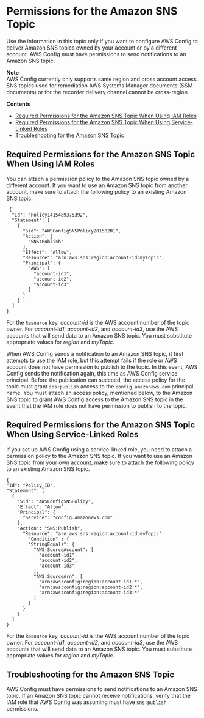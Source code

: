# Permissions for the Amazon SNS Topic<a name="sns-topic-policy"></a>

Use the information in this topic only if you want to configure AWS Config to deliver Amazon SNS topics owned by your account or by a different account\. AWS Config must have permissions to send notifications to an Amazon SNS topic\.

**Note**  
 AWS Config currently only supports same region and cross account access\. SNS topics used for remediation AWS Systems Manager documents \(SSM documents\) or for the recorder delivery channel cannot be cross\-region\.

**Contents**
+ [Required Permissions for the Amazon SNS Topic When Using IAM Roles](#required-permissions-snstopic-in-another-account)
+ [Required Permissions for the Amazon SNS Topic When Using Service\-Linked Roles](#required-permissions-snstopic-using-servicelinkedrole)
+ [Troubleshooting for the Amazon SNS Topic](#troubleshooting-for-snstopic-using-servicelinkedrole)

## Required Permissions for the Amazon SNS Topic When Using IAM Roles<a name="required-permissions-snstopic-in-another-account"></a>

You can attach a permission policy to the Amazon SNS topic owned by a different account\. If you want to use an Amazon SNS topic from another account, make sure to attach the following policy to an existing Amazon SNS topic\.

```
 {
  "Id": "Policy1415489375392",
  "Statement": [
    {
      "Sid": "AWSConfigSNSPolicy20150201",
      "Action": [
        "SNS:Publish"
      ],
      "Effect": "Allow",
      "Resource": "arn:aws:sns:region:account-id:myTopic",
      "Principal": {
        "AWS": [
          "account-id1",
          "account-id2",
          "account-id3"
        ]
      }
    }
  ]
}
```

For the `Resource` key, *account\-id* is the AWS account number of the topic owner\. For *account\-id1*, *account\-id2*, and *account\-id3*, use the AWS accounts that will send data to an Amazon SNS topic\. You must substitute appropriate values for *region* and *myTopic*\.

When AWS Config sends a notification to an Amazon SNS topic, it first attempts to use the IAM role, but this attempt fails if the role or AWS account does not have permission to publish to the topic\. In this event, AWS Config sends the notification again, this time as AWS Config service principal\. Before the publication can succeed, the access policy for the topic must grant `sns:publish` access to the `config.amazonaws.com` principal name\. You must attach an access policy, mentioned below, to the Amazon SNS topic to grant AWS Config access to the Amazon SNS topic in the event that the IAM role does not have permission to publish to the topic\.

## Required Permissions for the Amazon SNS Topic When Using Service\-Linked Roles<a name="required-permissions-snstopic-using-servicelinkedrole"></a>

If you set up AWS Config using a service\-linked role, you need to attach a permission policy to the Amazon SNS topic\. If you want to use an Amazon SNS topic from your own account, make sure to attach the following policy to an existing Amazon SNS topic\.

```
{
"Id": "Policy_ID",
"Statement": [
  {
    "Sid": "AWSConfigSNSPolicy",
    "Effect": "Allow",
    "Principal": {
      "Service": "config.amazonaws.com"
    },
    "Action": "SNS:Publish",
      "Resource": "arn:aws:sns:region:account-id:myTopic"
        "Condition" : {
        "StringEquals": {
          "AWS:SourceAccount": [
            "account-id1",
            "account-id2",
            "account-id3"
          ],
          "AWS:SourceArn": [
            "arn:aws:config:region:account-id1:*",
            "arn:aws:config:region:account-id2:*",
            "arn:aws:config:region:account-id3:*"
          ]
        }
      }
    }
  ]
}
```

For the `Resource` key, *account\-id* is the AWS account number of the topic owner\. For *account\-id1*, *account\-id2*, and *account\-id3*, use the AWS accounts that will send data to an Amazon SNS topic\. You must substitute appropriate values for *region* and *myTopic*\.

## Troubleshooting for the Amazon SNS Topic<a name="troubleshooting-for-snstopic-using-servicelinkedrole"></a>

AWS Config must have permissions to send notifications to an Amazon SNS topic\. If an Amazon SNS topic cannot receive notifications, verify that the IAM role that AWS Config was assuming must have `sns:publish` permissions\. 